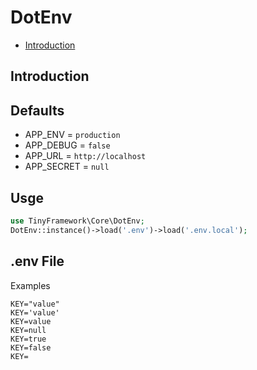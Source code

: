 # DotEnv

- [Introduction](#introduction)

## Introduction

## Defaults
- APP_ENV = `production`
- APP_DEBUG = `false`
- APP_URL = `http://localhost`
- APP_SECRET = `null`

## Usge
```php
use TinyFramework\Core\DotEnv;
DotEnv::instance()->load('.env')->load('.env.local');
```

## .env File
Examples
```dotenv
KEY="value"
KEY='value'
KEY=value
KEY=null
KEY=true
KEY=false
KEY=
```

